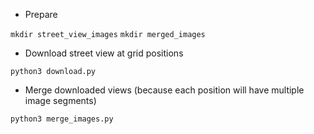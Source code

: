 * Prepare

`mkdir street_view_images`
`mkdir merged_images`

* Download street view at grid positions

`python3 download.py`
* Merge downloaded views (because each position will have multiple image segments)

`python3 merge_images.py`
